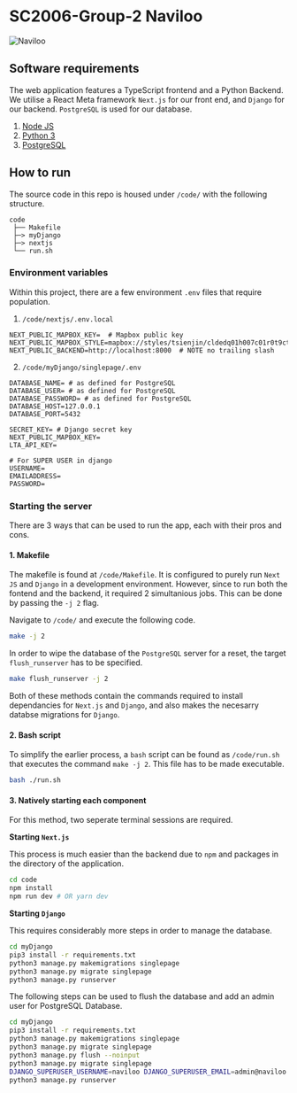 # SC2006-Group-2 Naviloo

![Naviloo](https://user-images.githubusercontent.com/77908956/230631566-ae2ba652-0a43-4d34-b20c-edc4e4ea781e.gif)

## Software requirements

The web application features a TypeScript frontend and a Python Backend.
We utilise a React Meta framework `Next.js` for our front end, and `Django` for our backend.
`PostgreSQL` is used for our database.

1. [Node JS](https://nodejs.org/en/download)
2. [Python 3](https://www.python.org/downloads/)
3. [PostgreSQL](https://www.postgresql.org/download/)




## How to run

The source code in this repo is housed under `/code/` with the following structure.

```
code
 ├── Makefile
 ├─> myDjango
 ├─> nextjs
 └── run.sh
```



### Environment variables

Within this project, there are a few environment `.env` files that require population.

1. `/code/nextjs/.env.local`

```dotenv
NEXT_PUBLIC_MAPBOX_KEY=  # Mapbox public key
NEXT_PUBLIC_MAPBOX_STYLE=mapbox://styles/tsienjin/cldedq01h007c01r0t9ctf0ak
NEXT_PUBLIC_BACKEND=http://localhost:8000  # NOTE no trailing slash
```

2. `/code/myDjango/singlepage/.env`

```dotenv
DATABASE_NAME= # as defined for PostgreSQL
DATABASE_USER= # as defined for PostgreSQL
DATABASE_PASSWORD= # as defined for PostgreSQL
DATABASE_HOST=127.0.0.1
DATABASE_PORT=5432

SECRET_KEY= # Django secret key
NEXT_PUBLIC_MAPBOX_KEY=
LTA_API_KEY=

# For SUPER USER in django
USERNAME= 
EMAILADDRESS=
PASSWORD=
```



### Starting the server

There are 3 ways that can be used to run the app, each with their pros and cons.



#### 1. Makefile

The makefile is found at `/code/Makefile`. It is configured to purely run `Next JS` and `Django` in a development environment. However, since to run both the fontend and the backend, it required 2 simultanious jobs. This can be done by passing the `-j 2` flag.



Navigate to `/code/` and execute the following code.

```bash
make -j 2
```



In order to wipe the database of the `PostgreSQL` server for a reset, the target `flush_runserver` has to be specified.

```bash
make flush_runserver -j 2
```



Both of these methods contain the commands required to install dependancies for `Next.js` and `Django`, and also makes the necesarry databse migrations for `Django`. 



#### 2. Bash script

To simplify the earlier process, a `bash` script can be found as `/code/run.sh` that executes the command `make -j 2`. This file has to be made executable.

```bash
bash ./run.sh
```



#### 3. Natively starting each component

For this method, two seperate terminal sessions are required.



**Starting `Next.js`**

This process is much easier than the backend due to `npm` and packages in the directory of the application.

```bash
cd code
npm install
npm run dev # OR yarn dev
```



**Starting `Django`**

This requires considerably more steps in order to manage the database.

```bash
cd myDjango
pip3 install -r requirements.txt
python3 manage.py makemigrations singlepage
python3 manage.py migrate singlepage
python3 manage.py runserver
```



The following steps can be used to flush the database and add an admin user for PostgreSQL Database.

```bash
cd myDjango
pip3 install -r requirements.txt
python3 manage.py makemigrations singlepage
python3 manage.py migrate singlepage
python3 manage.py flush --noinput
python3 manage.py migrate singlepage
DJANGO_SUPERUSER_USERNAME=naviloo DJANGO_SUPERUSER_EMAIL=admin@naviloo.com DJANGO_SUPERUSER_PASSWORD=123 ./manage.py createsuperuser --noinput
python3 manage.py runserver
```

